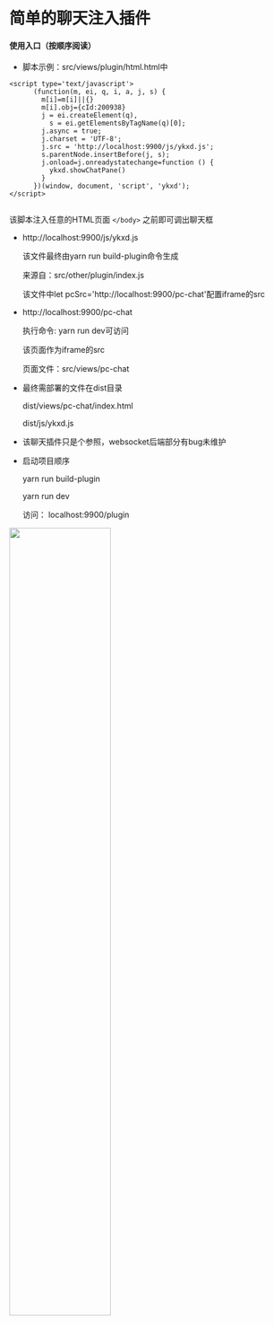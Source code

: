 # 简单的聊天注入插件

#### 使用入口（按顺序阅读）

- 脚本示例：src/views/plugin/html.html中

```
<script type='text/javascript'>
      (function(m, ei, q, i, a, j, s) {
        m[i]=m[i]||{}
        m[i].obj={cId:200938}
        j = ei.createElement(q),
          s = ei.getElementsByTagName(q)[0];
        j.async = true;
        j.charset = 'UTF-8';
        j.src = 'http://localhost:9900/js/ykxd.js';
        s.parentNode.insertBefore(j, s);
        j.onload=j.onreadystatechange=function () {
          ykxd.showChatPane()
        }
      })(window, document, 'script', 'ykxd');
</script>
    
```
  
  该脚本注入任意的HTML页面 `</body>` 之前即可调出聊天框
 
- http://localhost:9900/js/ykxd.js

  该文件最终由yarn run build-plugin命令生成
  
  来源自：src/other/plugin/index.js
  
  该文件中let pcSrc='http://localhost:9900/pc-chat'配置iframe的src
  
- http://localhost:9900/pc-chat

  执行命令: yarn run dev可访问
  
  该页面作为iframe的src
  
  页面文件：src/views/pc-chat

- 最终需部署的文件在dist目录

  dist/views/pc-chat/index.html
  
  dist/js/ykxd.js

- 该聊天插件只是个参照，websocket后端部分有bug未维护

- 启动项目顺序
  
  yarn run build-plugin
  
  yarn run dev
  
  访问： localhost:9900/plugin
  
<img style="width:60%;height:auto;" src="http://oonwiy2x0.bkt.clouddn.com/pic.jpg"/>
